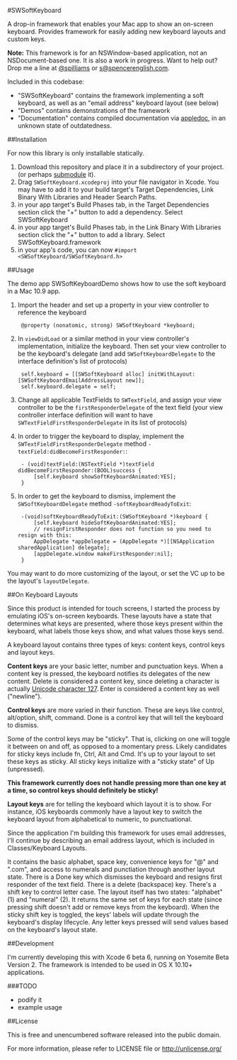 #SWSoftKeyboard

A drop-in framework that enables your Mac app to show an on-screen keyboard. Provides framework for easily adding new keyboard layouts and custom keys.

**Note:** This framework is for an NSWindow-based application, not an NSDocument-based one. It is also a work in progress. Want to help out? Drop me a line at [@spilliams](https://twitter.com/spilliams) or [s@spencerenglish.com](mailto:s@spencerenglish.com).

Included in this codebase:

- "SWSoftKeyboard" contains the framework implementing a soft keyboard, as well as an "email address" keyboard layout (see below)
- "Demos" contains demonstrations of the framework
- "Documentation" contains compiled documentation via [appledoc](http://gentlebytes.com/appledoc/), in an unknown state of outdatedness.

##Installation

For now this library is only installable statically.

1. Download this repository and place it in a subdirectory of your project. (or perhaps [submodule](http://git-scm.com/docs/git-submodule) it).
1. Drag `SWSoftKeyboard.xcodeproj` into your file navigator in Xcode. You may have to add it to your build target's Target Dependencies, Link Binary With Libraries and Header Search Paths.
1. in your app target's Build Phases tab, in the Target Dependencies section click the "+" button to add a dependency. Select SWSoftKeyboard
1. in your app target's Build Phases tab, in the Link Binary With Libraries section click the "+" button to add a library. Select SWSoftKeyboard.framework
1. in your app's code, you can now `#import <SWSoftKeyboard/SWSoftKeyboard.h>`

##Usage

The demo app SWSoftKeyboardDemo shows how to use the soft keyboard in a Mac 10.9 app.

1. Import the header and set up a property in your view controller to reference the keyboard

        @property (nonatomic, strong) SWSoftKeyboard *keyboard;
2. In `viewDidLoad` or a similar method in your view controller's implementation, initialize the keyboard. Then set your view controller to be the keyboard's delegate (and add `SWSoftKeyboardDelegate` to the interface definition's list of protocols)

        self.keyboard = [[SWSoftKeyboard alloc] initWithLayout:[SWSoftKeyboardEmailAddressLayout new]];
        self.keyboard.delegate = self;
3. Change all applicable TextFields to `SWTextField`, and assign your view controller to be the `firstResponderDelegate` of the text field (your view controller interface definition will want to have `SWTextFieldFirstResponderDelegate` in its list of protocols)
4. In order to trigger the keyboard to display, implement the `SWTextFieldFirstResponderDelegate` method `-textField:didBecomeFirstResponder:`:

        - (void)textField:(NSTextField *)textField didBecomeFirstResponder:(BOOL)success {
            [self.keyboard showSoftKeyboardAnimated:YES];
        }
5. In order to get the keyboard to dismiss, implement the `SWSoftKeyboardDelegate` method `-softKeyboardReadyToExit`:

        -(void)softKeyboardReadyToExit:(SWSoftKeyboard *)keyboard {
            [self.keyboard hideSoftKeyboardAnimated:YES];
            // resignFirstResponder does not function so you need to resign with this:
            AppDelegate *appDelegate = (AppDelegate *)[[NSApplication sharedApplication] delegate];
            [appDelegate.window makeFirstResponder:nil];
        }

You may want to do more customizing of the layout, or set the VC up to be the layout's `layoutDelegate`.

##On Keyboard Layouts

Since this product is intended for touch screens, I started the process by emulating iOS's on-screen keyboards. These layouts have a state that determines what keys are presented, where those keys present within the keyboard, what labels those keys show, and what values those keys send.

A keyboard layout contains three types of keys: content keys, control keys and layout keys.

**Content keys** are your basic letter, number and punctuation keys. When a content key is pressed, the keyboard notifies its delegates of the new content. Delete is considered a content key, since deleting a character is actually [Unicode character 127](http://unicode-table.com/en/#007F). Enter is considered a content key as well ("newline").

**Control keys** are more varied in their function. These are keys like control, alt/option, shift, command. Done is a control key that will tell the keyboard to dismiss.

Some of the control keys may be "sticky". That is, clicking on one will toggle it between on and off, as opposed to a momentary press. Likely candidates for sticky keys include fn, Ctrl, Alt and Cmd. It's up to your layout to set these keys as sticky. All sticky keys initialize with a "sticky state" of Up (unpressed).

**This framework currently does not handle pressing more than one key at a time, so control keys should definitely be sticky!**

**Layout keys** are for telling the keyboard which layout it is to show. For instance, iOS keyboards commonly have a layout key to switch the keyboard layout from alphabetical to numeric, to punctuational.

Since the application I'm building this framework for uses email addresses, I'll continue by describing an email address layout, which is included in Classes/Keyboard Layouts.

It contains the basic alphabet, space key, convenience keys for "@" and ".com", and access to numerals and punctiation through another layout state. There is a Done key which dismisses the keyboard and resigns first responder of the text field. There is a delete (backspace) key. There's a shift key to control letter case. The layout itself has two states: "alphabet" (1) and "numeral" (2). It returns the same set of keys for each state (since pressing shift doesn't add or remove keys from the keyboard). When the sticky shift key is toggled, the keys' labels will update through the keyboard's display lifecycle. Any letter keys pressed will send values based on the keyboard's layout state.

##Development

I'm currently developing this with Xcode 6 beta 6, running on Yosemite Beta Version 2. The framework is intended to be used in OS X 10.10+ applications.

###TODO

- podify it
- example usage

##License

This is free and unencumbered software released into the public domain.

For more information, please refer to LICENSE file or <http://unlicense.org/>
